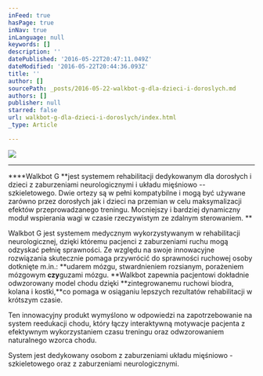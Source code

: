 ```yaml
---
inFeed: true
hasPage: true
inNav: true
inLanguage: null
keywords: []
description: ''
datePublished: '2016-05-22T20:47:11.049Z'
dateModified: '2016-05-22T20:44:36.093Z'
title: ''
author: []
sourcePath: _posts/2016-05-22-walkbot-g-dla-dzieci-i-doroslych.md
authors: []
publisher: null
starred: false
url: walkbot-g-dla-dzieci-i-doroslych/index.html
_type: Article

---
```

![](https://the-grid-user-content.s3-us-west-2.amazonaws.com/e3e60eab-1c10-4cce-9699-10f56f494b87.jpg)

********

****Walkbot G **jest systemem rehabilitacji dedykowanym dla dorosłych i dzieci z zaburzeniami neurologicznymi i układu mięśniowo -- szkieletowego. Dwie ortezy są w pełni kompatybilne i mogą być używane zarówno przez dorosłych jak i dzieci na przemian w celu maksymalizacji efektów przeprowadzanego treningu. Mocniejszy i bardziej dynamiczny moduł wspierania wagi w czasie rzeczywistym ze zdalnym sterowaniem. **

Walkbot G jest systemem medycznym wykorzystywanym w rehabilitacji neurologicznej, dzięki któremu pacjenci z zaburzeniami ruchu mogą odzyskać pełnię sprawności. Ze względu na swoje innowacyjne rozwiązania skutecznie pomaga przywrócić do sprawności ruchowej osoby dotknięte m.in.: **udarem mózgu, stwardnieniem rozsianym, porażeniem mózgowym **czy**guzami mózgu. **Walkbot zapewnia pacjentowi dokładnie odwzorowany model chodu dzięki **zintegrowanemu ruchowi biodra, kolana i kostki,**co pomaga w osiąganiu lepszych rezultatów rehabilitacji w krótszym czasie. 

Ten innowacyjny produkt wymyślono w odpowiedzi na zapotrzebowanie na system reedukacji chodu, który łączy interaktywną motywacje pacjenta z efektywnym wykorzystaniem czasu treningu oraz odwzorowaniem naturalnego wzorca chodu. 

System jest dedykowany osobom z zaburzeniami układu mięśniowo - szkieletowego oraz z zaburzeniami neurologicznymi.